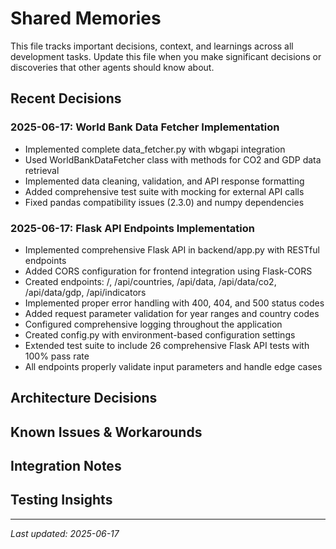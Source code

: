 # Shared Memories

This file tracks important decisions, context, and learnings across all development tasks. Update this file when you make significant decisions or discoveries that other agents should know about.

## Recent Decisions

### 2025-06-17: World Bank Data Fetcher Implementation
- Implemented complete data_fetcher.py with wbgapi integration
- Used WorldBankDataFetcher class with methods for CO2 and GDP data retrieval
- Implemented data cleaning, validation, and API response formatting
- Added comprehensive test suite with mocking for external API calls
- Fixed pandas compatibility issues (2.3.0) and numpy dependencies

### 2025-06-17: Flask API Endpoints Implementation
- Implemented comprehensive Flask API in backend/app.py with RESTful endpoints
- Added CORS configuration for frontend integration using Flask-CORS
- Created endpoints: /, /api/countries, /api/data, /api/data/co2, /api/data/gdp, /api/indicators
- Implemented proper error handling with 400, 404, and 500 status codes
- Added request parameter validation for year ranges and country codes
- Configured comprehensive logging throughout the application
- Created config.py with environment-based configuration settings
- Extended test suite to include 26 comprehensive Flask API tests with 100% pass rate
- All endpoints properly validate input parameters and handle edge cases

## Architecture Decisions

<!-- Document architectural choices and rationale -->

## Known Issues & Workarounds

<!-- Track problems and their solutions -->

## Integration Notes

<!-- Document how components work together -->

## Testing Insights

<!-- Share testing approaches and discoveries -->

---
*Last updated: 2025-06-17*